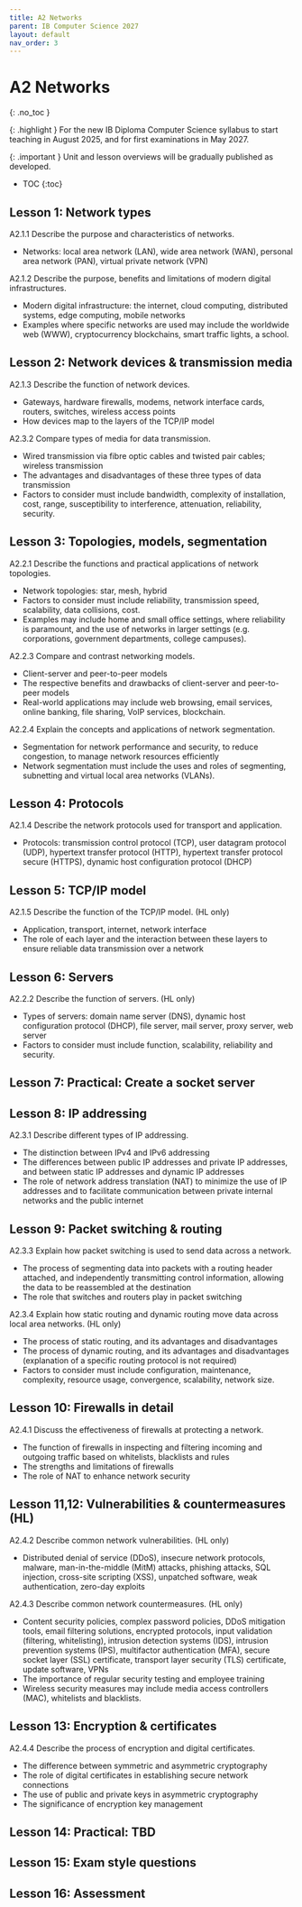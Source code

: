 ```yaml
---
title: A2 Networks
parent: IB Computer Science 2027
layout: default
nav_order: 3
---
```


# A2 Networks
{: .no_toc }

{: .highlight }
For the new IB Diploma Computer Science syllabus to start teaching in August 2025, and for first examinations in May 2027.

{: .important }
Unit and lesson overviews will be gradually published as developed. 

- TOC
{:toc} 

## Lesson 1: Network types

A2.1.1 Describe the purpose and characteristics of networks.

* Networks: local area network (LAN), wide area network (WAN), personal area network (PAN), virtual private network (VPN)

A2.1.2 Describe the purpose, benefits and limitations of modern digital infrastructures.

* Modern digital infrastructure: the internet, cloud computing, distributed systems, edge computing, mobile networks
* Examples where specific networks are used may include the worldwide web (WWW), cryptocurrency blockchains, smart traffic lights, a school.

## Lesson 2: Network devices & transmission media

A2.1.3 Describe the function of network devices.

* Gateways, hardware firewalls, modems, network interface cards, routers, switches, wireless access points
* How devices map to the layers of the TCP/IP model

A2.3.2 Compare types of media for data transmission.

* Wired transmission via fibre optic cables and twisted pair cables; wireless transmission
* The advantages and disadvantages of these three types of data transmission
* Factors to consider must include bandwidth, complexity of installation, cost, range, susceptibility to interference, attenuation, reliability, security.

## Lesson 3: Topologies, models, segmentation

A2.2.1 Describe the functions and practical applications of network topologies.

* Network topologies: star, mesh, hybrid
* Factors to consider must include reliability, transmission speed, scalability, data collisions, cost.
* Examples may include home and small office settings, where reliability is paramount, and the use of networks in larger settings (e.g. corporations, government departments, college campuses).

A2.2.3 Compare and contrast networking models.

* Client-server and peer-to-peer models
* The respective benefits and drawbacks of client-server and peer-to-peer models
* Real-world applications may include web browsing, email services, online banking, file sharing, VoIP services, blockchain.

A2.2.4 Explain the concepts and applications of network segmentation.

* Segmentation for network performance and security, to reduce congestion, to manage network resources efficiently
* Network segmentation must include the uses and roles of segmenting, subnetting and virtual local area networks (VLANs).

## Lesson 4: Protocols

A2.1.4 Describe the network protocols used for transport and application.

* Protocols: transmission control protocol (TCP), user datagram protocol (UDP), hypertext transfer protocol (HTTP), hypertext transfer protocol secure (HTTPS), dynamic host configuration protocol (DHCP)

## Lesson 5: TCP/IP model

A2.1.5 Describe the function of the TCP/IP model. (HL only)

* Application, transport, internet, network interface
* The role of each layer and the interaction between these layers to ensure reliable data transmission over a network

## Lesson 6: Servers

A2.2.2 Describe the function of servers. (HL only)

* Types of servers: domain name server (DNS), dynamic host configuration protocol (DHCP), file server, mail server, proxy server, web server
* Factors to consider must include function, scalability, reliability and security.

## Lesson 7: Practical: Create a socket server

## Lesson 8: IP addressing

A2.3.1 Describe different types of IP addressing.
* The distinction between IPv4 and IPv6 addressing
* The differences between public IP addresses and private IP addresses, and between static IP addresses and dynamic IP addresses
* The role of network address translation (NAT) to minimize the use of IP addresses and to facilitate communication between private internal networks and the public internet

## Lesson 9: Packet switching & routing

A2.3.3 Explain how packet switching is used to send data across a network.

* The process of segmenting data into packets with a routing header attached, and independently transmitting control information, allowing the data to be reassembled at the destination
* The role that switches and routers play in packet switching 
 
A2.3.4 Explain how static routing and dynamic routing move data across local area networks. (HL only)

* The process of static routing, and its advantages and disadvantages
* The process of dynamic routing, and its advantages and disadvantages (explanation of a specific routing protocol is not required)
* Factors to consider must include configuration, maintenance, complexity, resource usage, convergence, scalability, network size.

## Lesson 10: Firewalls in detail

A2.4.1 Discuss the effectiveness of firewalls at protecting a network.

* The function of firewalls in inspecting and filtering incoming and outgoing traffic based on whitelists, blacklists and rules
* The strengths and limitations of firewalls
* The role of NAT to enhance network security

## Lesson 11,12: Vulnerabilities & countermeasures (HL)

A2.4.2 Describe common network vulnerabilities. (HL only)

* Distributed denial of service (DDoS), insecure network protocols, malware, man-in-the-middle (MitM) attacks, phishing attacks, SQL injection, cross-site scripting (XSS), unpatched software, weak authentication, zero-day exploits

A2.4.3 Describe common network countermeasures. (HL only)

* Content security policies, complex password policies, DDoS mitigation tools, email filtering solutions, encrypted protocols, input validation (filtering, whitelisting), intrusion detection systems (IDS), intrusion prevention systems (IPS), multifactor authentication (MFA), secure socket layer (SSL) certificate, transport layer security (TLS) certificate, update software, VPNs
* The importance of regular security testing and employee training
* Wireless security measures may include media access controllers (MAC), whitelists and blacklists.

## Lesson 13: Encryption & certificates

A2.4.4 Describe the process of encryption and digital certificates.

* The difference between symmetric and asymmetric cryptography
* The role of digital certificates in establishing secure network connections
* The use of public and private keys in asymmetric cryptography
* The significance of encryption key management

## Lesson 14: Practical: TBD

## Lesson 15: Exam style questions

## Lesson 16: Assessment

